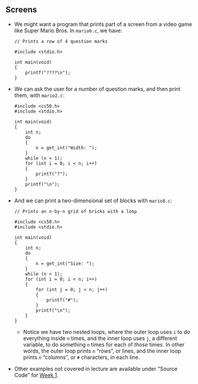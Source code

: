 ## Screens

- We might want a program that prints part of a screen from a video game like Super Mario Bros. In `mario0.c`, we have:

      // Prints a row of 4 question marks

      #include <stdio.h>

      int main(void)
      {
          printf("????\n");
      }

- We can ask the user for a number of question marks, and then print them, with `mario2.c`:

      #include <cs50.h>
      #include <stdio.h>

      int main(void)
      {
          int n;
          do
          {
              n = get_int("Width: ");
          }
          while (n < 1);
          for (int i = 0; i < n; i++)
          {
              printf("?");
          }
          printf("\n");
      }

- And we can print a two-dimensional set of blocks with `mario8.c`:

      // Prints an n-by-n grid of bricks with a loop

      #include <cs50.h>
      #include <stdio.h>

      int main(void)
      {
          int n;
          do
          {
              n = get_int("Size: ");
          }
          while (n < 1);
          for (int i = 0; i < n; i++)
          {
              for (int j = 0; j < n; j++)
              {
                  printf("#");
              }
              printf("\n");
          }
      }

  - Notice we have two nested loops, where the outer loop uses `i` to do everything inside `n` times, and the inner loop uses `j`, a different variable, to do something `n` times for each of _those_ times. In other words, the outer loop prints `n` “rows”, or lines, and the inner loop prints `n` “columns”, or `#` characters, in each line.

- Other examples not covered in lecture are available under “Source Code” for [Week 1](../../weeks/1/).
